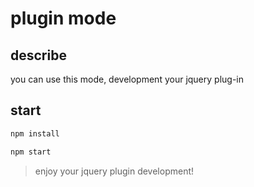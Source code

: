 # plugin mode

## describe
you can use this mode, development your jquery plug-in

## start

```js
npm install

npm start
```

> enjoy your jquery plugin development!